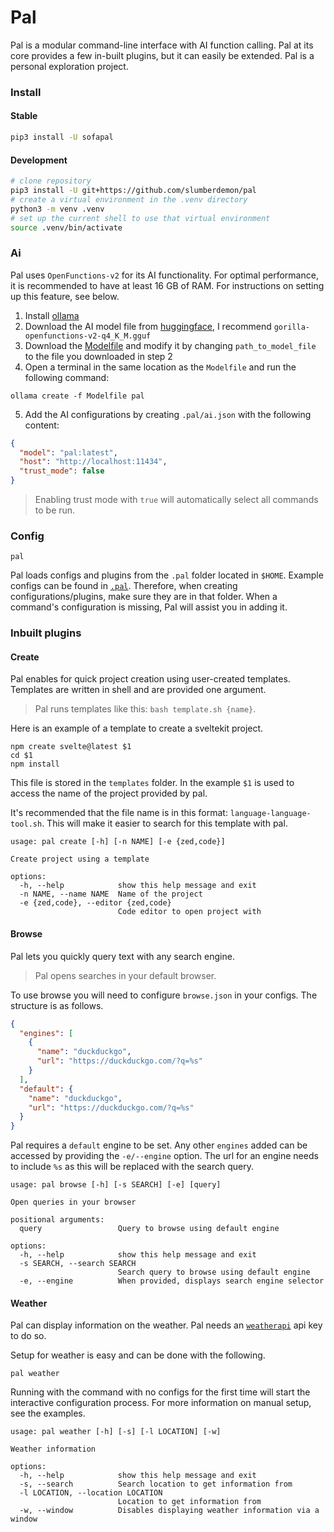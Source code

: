 # Pal

Pal is a modular command-line interface with AI function calling. Pal at its core provides a few in-built plugins, but it can easily be extended. Pal is a personal exploration project.

### Install

#### Stable

```sh
pip3 install -U sofapal
```

#### Development

```sh
# clone repository
pip3 install -U git+https://github.com/slumberdemon/pal
# create a virtual environment in the .venv directory
python3 -m venv .venv
# set up the current shell to use that virtual environment
source .venv/bin/activate
```

### Ai

Pal uses `OpenFunctions-v2` for its AI functionality. For optimal performance, it is recommended to have at least 16 GB of RAM. For instructions on setting up this feature, see below.

1. Install [ollama](https://ollama.sh)
2. Download the AI model file from [huggingface](https://huggingface.co/gorilla-llm/gorilla-openfunctions-v2-gguf/tree/main), I recommend `gorilla-openfunctions-v2-q4_K_M.gguf`
3. Download the [Modelfile](https://github.com/SlumberDemon/pal/blob/main/Modelfile) and modify it by changing `path_to_model_file` to the file you downloaded in step 2
4. Open a terminal in the same location as the `Modelfile` and run the following command:

```
ollama create -f Modelfile pal
```

5. Add the AI configurations by creating `.pal/ai.json` with the following content:

```json
{
  "model": "pal:latest",
  "host": "http://localhost:11434",
  "trust_mode": false
}
```

> Enabling trust mode with `true` will automatically select all commands to be run.

### Config

```shell
pal
```

Pal loads configs and plugins from the `.pal` folder located in `$HOME`. Example configs can be found in [`.pal`](https://github.com/SlumberDemon/pal/tree/main/.pal). Therefore, when creating configurations/plugins, make sure they are in that folder. When a command's configuration is missing, Pal will assist you in adding it.

### Inbuilt plugins

#### Create

Pal enables for quick project creation using user-created templates. Templates are written in shell and are provided one argument.

> Pal runs templates like this: `bash template.sh {name}`.

Here is an example of a template to create a sveltekit project.

```shell
npm create svelte@latest $1
cd $1
npm install
```

This file is stored in the `templates` folder. In the example `$1` is used to access the name of the project provided by pal.

It's recommended that the file name is in this format: `language-language-tool.sh`. This will make it easier to search for this template with pal.

```shell
usage: pal create [-h] [-n NAME] [-e {zed,code}]

Create project using a template

options:
  -h, --help            show this help message and exit
  -n NAME, --name NAME  Name of the project
  -e {zed,code}, --editor {zed,code}
                        Code editor to open project with
```

#### Browse

Pal lets you quickly query text with any search engine.

> Pal opens searches in your default browser.

To use browse you will need to configure `browse.json` in your configs. The structure is as follows.

```json
{
  "engines": [
    {
      "name": "duckduckgo",
      "url": "https://duckduckgo.com/?q=%s"
    }
  ],
  "default": {
    "name": "duckduckgo",
    "url": "https://duckduckgo.com/?q=%s"
  }
}
```

Pal requires a `default` engine to be set. Any other `engines` added can be accessed by providing the `-e/--engine` option. The url for an engine needs to include `%s` as this will be replaced with the search query.

```shell
usage: pal browse [-h] [-s SEARCH] [-e] [query]

Open queries in your browser

positional arguments:
  query                 Query to browse using default engine

options:
  -h, --help            show this help message and exit
  -s SEARCH, --search SEARCH
                        Search query to browse using default engine
  -e, --engine          When provided, displays search engine selector
```

#### Weather

Pal can display information on the weather. Pal needs an [`weatherapi`](https://www.weatherapi.com) api key to do so.

Setup for weather is easy and can be done with the following.

```shell
pal weather
```

Running with the command with no configs for the first time will start the interactive configuration process. For more information on manual setup, see the examples.

```shell
usage: pal weather [-h] [-s] [-l LOCATION] [-w]

Weather information

options:
  -h, --help            show this help message and exit
  -s, --search          Search location to get information from
  -l LOCATION, --location LOCATION
                        Location to get information from
  -w, --window          Disables displaying weather information via a window
```
